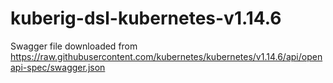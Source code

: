 # kuberig-dsl-kubernetes-v1.14.6

Swagger file downloaded from https://raw.githubusercontent.com/kubernetes/kubernetes/v1.14.6/api/openapi-spec/swagger.json
